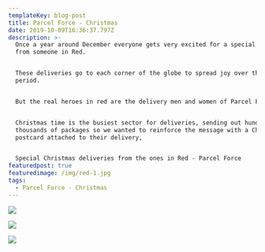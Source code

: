 ```yaml
---
templateKey: blog-post
title: Parcel Force - Christmas
date: 2019-10-09T16:36:37.797Z
description: >-
  Once a year around December everyone gets very excited for a special delivery
  from someone in Red.


  These deliveries go to each corner of the globe to spread joy over the festive
  period.


  But the real heroes in red are the delivery men and women of Parcel Force.


  Christmas time is the busiest sector for deliveries, sending out hundreds of
  thousands of packages so we wanted to reinforce the message with a Christmas
  postcard attached to their delivery,  


  Special Christmas deliveries from the ones in Red - Parcel Force
featuredpost: true
featuredimage: /img/red-1.jpg
tags:
  - Parcel Force - Christmas
---
```

![](/img/xmas-mock.jpg)

![](/img/screenshot-2019-10-03-at-15.32.38.png)

![](/img/screenshot-2019-10-03-at-15.13.55.png)
